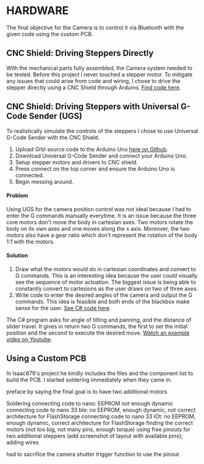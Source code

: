 # HARDWARE

The final objective for the Camera is to control it via Bluetooth with the given code using the custom PCB.


## CNC Shield: Driving Steppers Directly

With the mechanical parts fully assembled, the Camera system needed to be tested. Before this project I never touched a stepper motor. To mitigate any issues that could arise from code and wiring, I chose to drive the stepper directly using a CNC Shield through Arduino. [Find code here](CNC_Shield_Direct_Drive.ino).

## CNC Shield: Driving Steppers with Universal G-Code Sender (UGS)
To realistically simulate the controls of the steppers I chose to use Universal G-Code Sender with the CNC Shield. 
1. Upload Grbl source code to the Arduino Uno [here on Github](https://github.com/grbl/grbl/blob/master/grbl/examples/grblUpload/grblUpload.ino).
2. Download Universal G-Code Sender and connect your Arduino Uno.
3. Setup stepper motors and drivers to CNC shield.
4. Press connect on the top corner and ensure the Arduino Uno is connected.
5. Begin messing around.
 
#### Problem 
Using UGS for the camera position control was not ideal because I had to enter the G commands manually everytime. It is an issue because the three core motors don't move the body in cartesian axes. Two motors rotate the body on its own axes and one moves along the x axis. Moreover, the two motors also have a gear ratio which don't represent the rotation of the body 1:1 with the motors. 

#### Solution
1. Draw what the motors would do in cartesian coordinates and convert to G commands.
	This is an interesting idea because the user could visually see the sequence of motor actuation. The biggest issue is being able to constantly convert to cartesions as the user draws on two of three axes. 
2. Write code to enter the desired angles of the camera and output the G commands.
	This idea is feasible and both ends of the blackbox make sense for the user. [See C# code here](GCode_Maker.cs).

The C# program asks for angle of tilting and panning, and the distance of slider travel. It gives in return two G commands, the first to set the initial position and the second to execute the desired move.
[Watch an example video on Youtube](https://youtu.be/lNg3zl9IBe4).

## Using a Custom PCB
In Isaac879's project he kindly includes the files and the component list to build the PCB. I started soldering immediately when they came in.

preface by saying the final goal is to have two additional motors

Soldering
connecting code to nano: EEPROM not enough dynamic
connecting code to nano 33 ble: no EEPROM, enough dynamic, not correct architecture for FlashStorage
connecting code to nano 33 iOt: no EEPROM, enough dynamic, correct architecture for FlashStorage
finding the correct motors (not too big, not many pins, enough torque)
using free pinouts for two additional steppers (add screenshot of layout with available pins);
adding wires

had to sacrifice the camera shutter trigger function to use the pinout
